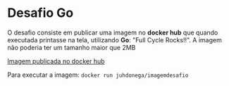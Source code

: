 # Desafio Go

O desafio consiste em publicar uma imagem no **docker hub** que quando executada printasse na tela, utilizando **Go**: "Full Cycle Rocks!!". A imagem não poderia ter um tamanho maior que 2MB

[Imagem publicada no docker hub](https://hub.docker.com/repository/docker/juhdonega/imagemdesafio)

Para executar a imagem: `docker run juhdonega/imagemdesafio` 
